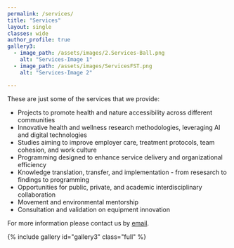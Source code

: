 ```yaml
---
permalink: /services/
title: "Services"
layout: single
classes: wide
author_profile: true
gallery3:
  - image_path: /assets/images/2.Services-Ball.png
    alt: "Services-Image 1"
  - image_path: /assets/images/ServicesFST.png
    alt: "Services-Image 2"

---
```


These are just some of the services that we provide:  

<ul>
    <li>Projects to promote health and nature accessibility across different communities</li>
    <li>Innovative health and wellness research methodologies, leveraging AI and digital technologies</li>
    <li>Studies aiming to improve employer care, treatment protocols, team cohesion, and work culture</li>
    <li>Programming designed to enhance service delivery and organizational efficiency</li>
    <li>Knowledge translation, transfer, and implementation - from resesarch to findings to programming</li>
    <li>Opportunities for public, private, and academic interdisciplinary collaboration</li>
    <li>Movement and environmental mentorship</li> 
    <li>Consultation and validation on equipment innovation</li>
</ul>

For more information please contact us by <a href="mailto:freethefoot.hamilton@gmail.com">email</a>. 


{% include gallery id="gallery3" class="full" %}


